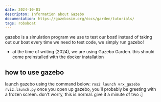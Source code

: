 ```yaml
---
date: 2024-10-01
descripton: Information about Gazebo
documentation: https://gazebosim.org/docs/garden/tutorials/
tags: roboboat
---
```

gazebo is a simulation program we use to test our boat!
instead of taking out our boat every time we need to test code, we simply run gazebo!
* at the time of writing (2024), we are using Gazebo Garden. this should come preinstalled with the docker installation

## how to use gazebo
launch gazebo using the command below:
`ros2 launch vrx_gazebo rviz.launch.py`
once you open up gazebo, you'll probably be greeting with a frozen screen. don't worry, this is normal. give it a minute of two :]